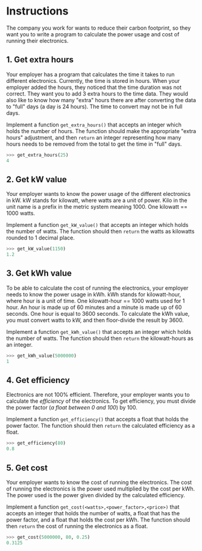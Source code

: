 # Instructions

The company you work for wants to reduce their carbon footprint, so they want you to write a program to calculate the power usage and cost of running their electronics.

## 1. Get extra hours

Your employer has a program that calculates the time it takes to run different electronics.
Currently, the time is stored in hours.
When your employer added the hours, they noticed that the time duration was not correct.
They want you to add 3 extra hours to the time data.
They would also like to know how many "extra" hours there are after converting the data to "full" days (a day is 24 hours).
The time to convert may not be in full days.

Implement a function `get_extra_hours()` that accepts an integer which holds the number of hours.
The function should make the appropriate "extra hours" adjustment, and then `return` an integer representing how many hours needs to be removed from the total to get the time in "full" days.

```python
>>> get_extra_hours(25)
4
```

## 2. Get kW value

Your employer wants to know the power usage of the different electronics in kW.
kW stands for kilowatt, where watts are a unit of power.
Kilo in the unit name is a prefix in the metric system meaning 1000.
One kilowatt == 1000 watts.

Implement a function `get_kW_value()` that accepts an integer which holds the number of watts.
The function should then `return` the watts as kilowatts rounded to 1 decimal place.

```python
>>> get_kW_value(1150)
1.2
```

## 3. Get kWh value

To be able to calculate the cost of running the electronics, your employer needs to know the power usage in kWh.
kWh stands for kilowatt-hour, where hour is a unit of time.
One kilowatt-hour == 1000 watts used for 1 hour.
An hour is made up of 60 minutes and a minute is made up of 60 seconds.
One hour is equal to 3600 seconds.
To calculate the kWh value, you must convert watts to kW, and then floor-divide the result by 3600.

Implement a function `get_kWh_value()` that accepts an integer which holds the number of watts.
The function should then `return` the kilowatt-hours as an integer.

```python
>>> get_kWh_value(5000000)
1
```

## 4. Get efficiency

Electronics are not 100% efficient.
Therefore, your employer wants you to calculate the _efficiency_ of the electronics.
To get efficiency, you must divide the power factor (_a float between 0 and 100_) by 100.

Implement a function `get_efficiency()` that accepts a float that holds the power factor.
The function should then `return` the calculated efficiency as a float.

```python
>>> get_efficiency(80)
0.8
```

## 5. Get cost

Your employer wants to know the cost of running the electronics.
The cost of running the electronics is the power used multiplied by the cost per kWh.
The power used is the power given divided by the calculated efficiency.

Implement a function `get_cost(<watts>,<power_factor>,<price>)` that accepts an integer that holds the number of watts, a float that has the power factor, and a float that holds the cost per kWh.
The function should then `return` the cost of running the electronics as a float.

```python
>>> get_cost(5000000, 80, 0.25)
0.3125
```
